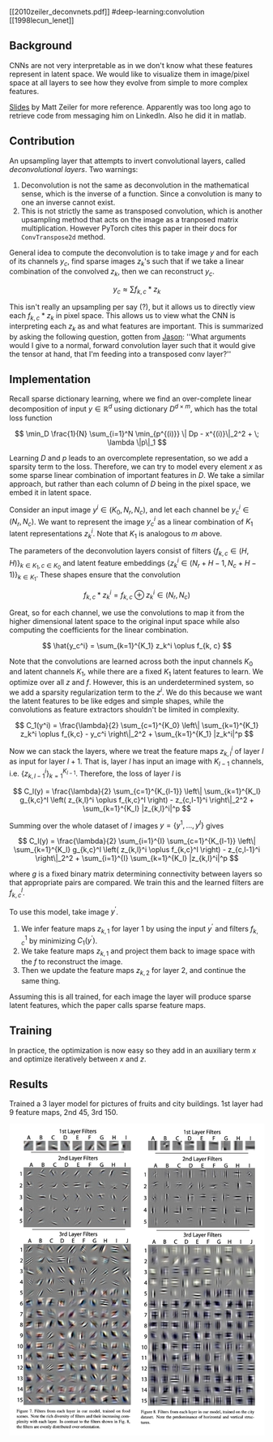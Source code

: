[[2010zeiler_deconvnets.pdf]]
#deep-learning:convolution
[[1998lecun_lenet]]
## Background 

   CNNs are not very interpretable as in we don't know what these features represent in latent space. We would like to visualize them in image/pixel space at all layers to see how they evolve from simple to more complex features. 

   [Slides](https://helper.ipam.ucla.edu/publications/gss2013/gss2013_11315.pdf) by Matt Zeiler for more reference. Apparently was too long ago to retrieve code from messaging him on LinkedIn. Also he did it in matlab. 

## Contribution 

   An upsampling layer that attempts to invert convolutional layers, called *deconvolutional layers*. Two warnings: 
   1. Deconvolution is not the same as deconvolution in the mathematical sense, which is the inverse of a function. Since a convolution is many to one an inverse cannot exist. 
   2. This is not strictly the same as transposed convolution, which is another upsampling method that acts on the image as a tranposed matrix multiplication.  However PyTorch cites this paper in their docs for `ConvTranspose2d` method. 

   General idea to compute the deconvolution is to take image $y$ and for each of its channels $y_c$, find sparse images $z_k$'s such that if we take a linear combination of the convolved $z_k$, then we can reconstruct $y_c$. 

   $$
      y_c \approx \sum f_{k, c} \ast z_k
   $$

   This isn't really an upsampling per say (?), but it allows us to directly view each $f_{k, c} \ast z_k$ in pixel space. This allows us to view what the CNN is interpreting each $z_k$ as and what features are important. This is summarized by asking the following question, gotten from [Jason](https://stackoverflow.com/questions/69782823/understanding-the-pytorch-implementation-of-conv2dtranspose): ''What arguments would I give to a normal, forward convolution layer such that it would give the tensor at hand, that I'm feeding into a transposed conv layer?''

## Implementation 

   Recall sparse dictionary learning, where we find an over-complete linear decomposition of input $y \in \mathbb{R}^d$ using dictionary $D^{d \times m}$, which has the total loss function 

   $$ 
      \min_D \frac{1}{N} \sum_{i=1}^N \min_{p^{(i)}} \| Dp - x^{(i)}\|_2^2  + \; \lambda \|p\|_1
   $$

   Learning $D$ and $p$ leads to an overcomplete representation, so we add a sparsity term to the loss. Therefore, we can try to model every element $x$ as some sparse linear combination of important features in $D$. We take a similar approach, but rather than each column of $D$ being in the pixel space, we embed it in latent space. 

   Consider an input image $y^i \in (K_0, N_r, N_c)$, and let each channel be $y^i_c \in (N_r, N_c)$. We want to represent the image $y^i_c$ as a linear combination of $K_1$ latent representations $z^i_k$. Note that $K_1$ is analogous to $m$ above. 

   The parameters of the deconvolution layers consist of filters $\{f_{k, c} \in (H, H)\}_{k \in K_{1}, c \in K_{0}}$ and latent feature embeddings $\{z^i_k \in (N_r + H - 1, N_c + H - 1)\}_{k \in K_1}$. These shapes ensure that the convolution 

   $$ 
      f_{k, c} \ast z_k^i = f_{k, c} \oplus z_k^i \in (N_r, N_c) 
   $$ 

   Great, so for each channel, we use the convolutions to map it from the higher dimensional latent space to the original input space while also computing the coefficients for the linear combination. 

   $$ 
      \hat{y_c^i} = \sum_{k=1}^{K_1} z_k^i \oplus f_{k, c}
   $$ 

   Note that the convolutions are learned across both the input channels $K_0$ and latent channels $K_1$, while there are a fixed $K_1$ latent features to learn. We optimize over all $z$ and $f$. However, this is an underdetermined system, so we add a sparsity regularization term to the $z^i$. We do this because we want the latent features to be like edges and simple shapes, while the convolutions as feature extractors shouldn't be limited in complexity. 
   
   $$
      C_1(y^i) = \frac{\lambda}{2} \sum_{c=1}^{K_0} \left\| \sum_{k=1}^{K_1} z_k^i \oplus f_{k,c} - y_c^i \right\|_2^2 + \sum_{k=1}^{K_1} |z_k^i|^p
   $$ 

   Now we can stack the layers, where we treat the feature maps $z^i_{k, l}$ of layer $l$ as input for layer $l+1$. That is, layer $l$ has input an image with $K_{l-1}$ channels, i.e. $\{z^i_{k, l-1}\}_{k = 1}^{K_{l-1}}$. Therefore, the loss of layer $l$ is 

   $$
      C_l(y) = \frac{\lambda}{2} \sum_{c=1}^{K_{l-1}} \left\| \sum_{k=1}^{K_l} g_{k,c}^l \left( z_{k,l}^i \oplus f_{k,c}^l \right) - z_{c,l-1}^i \right\|_2^2 + \sum_{k=1}^{K_l} |z_{k,l}^i|^p 
   $$

   Summing over the whole dataset of $I$ images $y = \{y^1 ,\ldots, y^I\}$ gives 

   $$
      C_l(y) = \frac{\lambda}{2} \sum_{i=1}^{I} \sum_{c=1}^{K_{l-1}} \left\| \sum_{k=1}^{K_l} g_{k,c}^l \left( z_{k,l}^i \oplus f_{k,c}^l \right) - z_{c,l-1}^i \right\|_2^2 + \sum_{i=1}^{I} \sum_{k=1}^{K_l} |z_{k,l}^i|^p 
   $$

   where $g$ is a fixed binary matrix determining connectivity between layers so that appropriate pairs are compared. We train this and the learned filters are $f^l_{k, c}$. 

   To use this model, take image $y^\prime$. 
   1. We infer feature maps $z_{k, 1}$ for layer $1$ by using the input $y^\prime$ and filters $f_{k, c}^1$ by minimizing $C_1 (y^\prime)$. 
   2. We take feature maps $z_{k, 1}$ and project them back to image space with the $f$ to reconstruct the image. 
   3. Then we update the feature maps $z_{k, 2}$ for layer $2$, and continue the same thing. 

   Assuming this is all trained, for each image the layer will produce sparse latent features, which the paper calls sparse feature maps. 

## Training 

   In practice, the optimization is now easy so they add in an auxiliary term $x$ and optimize iteratively between $x$ and $z$. 

## Results

   Trained a 3 layer model for pictures of fruits and city buildings. 1st layer had 9 feature maps, 2nd 45, 3rd 150. 

   ![image](2010zeiler_results.png)


   
